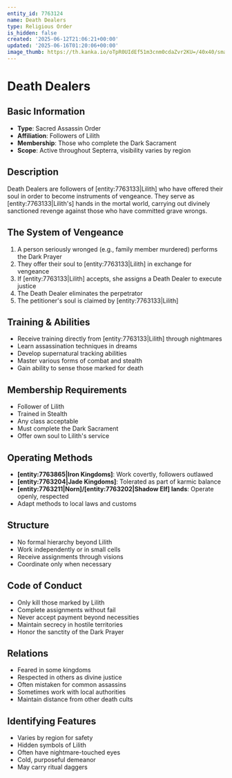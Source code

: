 ```yaml
---
entity_id: 7763124
name: Death Dealers
type: Religious Order
is_hidden: false
created: '2025-06-12T21:06:21+00:00'
updated: '2025-06-16T01:20:06+00:00'
image_thumb: https://th.kanka.io/oTpR0UIdEf51m3cnm0cdaZvr2KU=/40x40/smart/src/campaigns/322885/9f0da5ba-1ac5-43f5-8f90-76405d3ddca4.png
---
```


# Death Dealers

## Basic Information

- **Type**: Sacred Assassin Order
- **Affiliation**: Followers of Lilith
- **Membership**: Those who complete the Dark Sacrament
- **Scope**: Active throughout Septerra, visibility varies by region

## Description

Death Dealers are followers of [entity:7763133|Lilith] who have offered their soul in order to become instruments of vengeance. They serve as [entity:7763133|Lilith's] hands in the mortal world, carrying out divinely sanctioned revenge against those who have committed grave wrongs.

## The System of Vengeance

1. A person seriously wronged (e.g., family member murdered) performs the Dark Prayer
2. They offer their soul to [entity:7763133|Lilith] in exchange for vengeance
3. If [entity:7763133|Lilith] accepts, she assigns a Death Dealer to execute justice
4. The Death Dealer eliminates the perpetrator
5. The petitioner's soul is claimed by [entity:7763133|Lilith]

## Training & Abilities

- Receive training directly from [entity:7763133|Lilith] through nightmares
- Learn assassination techniques in dreams
- Develop supernatural tracking abilities
- Master various forms of combat and stealth
- Gain ability to sense those marked for death

## Membership Requirements

- Follower of Lilith
- Trained in Stealth
- Any class acceptable
- Must complete the Dark Sacrament
- Offer own soul to Lilith's service

## Operating Methods

- **[entity:7763865|Iron Kingdoms]**: Work covertly, followers outlawed
- **[entity:7763204|Jade Kingdoms]**: Tolerated as part of karmic balance
- **[entity:7763211|Norn]/[entity:7763202|Shadow Elf] lands**: Operate openly, respected
- Adapt methods to local laws and customs

## Structure

- No formal hierarchy beyond Lilith
- Work independently or in small cells
- Receive assignments through visions
- Coordinate only when necessary

## Code of Conduct

- Only kill those marked by Lilith
- Complete assignments without fail
- Never accept payment beyond necessities
- Maintain secrecy in hostile territories
- Honor the sanctity of the Dark Prayer

## Relations

- Feared in some kingdoms
- Respected in others as divine justice
- Often mistaken for common assassins
- Sometimes work with local authorities
- Maintain distance from other death cults

## Identifying Features

- Varies by region for safety
- Hidden symbols of Lilith
- Often have nightmare-touched eyes
- Cold, purposeful demeanor
- May carry ritual daggers